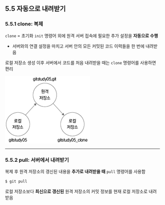 
<h2>5.5 자동으로 내려받기</h2>

<h3>5.5.1 clone: 복제</h3>

`clone` = 초기화 `init` 명령어 외에 원격 서버 접속에 필요한 추가 설정을 **자동으로 수행**<br>
- 서버와의 연결 설정을 마치고 서버 안의 모든 커밋된 코드 이력들을 한 번에 내려받음<br>

로컬 저장소 생성 이후 서버에서 코드를 처음 내려받을 때는 `clone` 명령어를 사용하면 편리

![551이미지](551.png)

---

<h3>5.5.2 pull: 서버에서 내려받기</h3>

복제 후 원격 저장소의 갱신된 내용을 **추가로 내려받을 때** `pull` 명령어를 사용함

```bash
$ git pull
```

로컬 저장소보다 **최신으로 갱신된** 원격 저장소의 커밋 정보를 현재 로컬 저장소로 내려받음